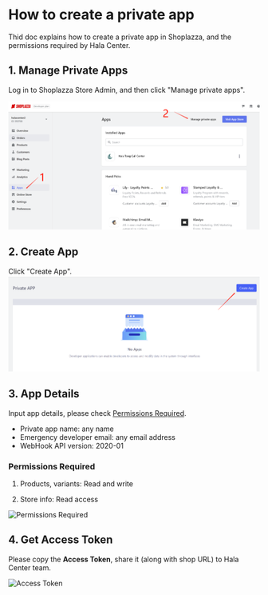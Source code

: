# How to create a private app

Thid doc explains how to create a private app in Shoplazza, and the permissions required by Hala Center.

## 1. Manage Private Apps
Log in to Shoplazza Store Admin, and then click "Manage private apps".

![Manage private apps](https://github.com/NightWuYo/HalaDoc/blob/main/en/images/shoplazza_manage_apps.png?raw=true)

## 2. Create App
Click "Create App".
![Manage private apps](https://github.com/NightWuYo/HalaDoc/blob/main/en/images/shoplazza_create_app.png?raw=true)

## 3. App Details
Input app details, please check [Permissions Required](#permissions-required).

- Private app name: any name
- Emergency developer email: any email address
- WebHook API version: 2020-01

### Permissions Required

1. Products, variants: Read and write

2. Store info: Read access

![Permissions Required](https://n.halaylmz.com/images/doc/shoplazza_permissions.png)

## 4. Get Access Token
Please copy the **Access Token**, share it (along with shop URL) to Hala Center team.

![Access Token](https://n.halaylmz.com/images/doc/shoplazza_access_token.png)
